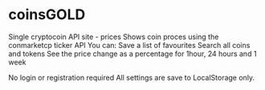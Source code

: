 # coinsGOLD
Single cryptocoin API site - prices
Shows coin proces using the conmarketcp ticker API
You can: 
  Save a list of favourites
  Search all coins and tokens
  See the price change as a percentage for 1hour, 24 hours and 1 week

No login or registration required
All settings are save to LocalStorage only.

